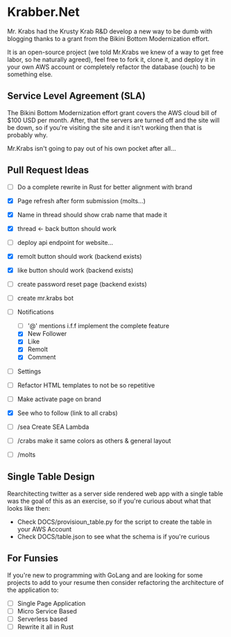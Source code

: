# Krabber.Net

Mr. Krabs had the Krusty Krab R&D  develop a new way to be dumb with blogging thanks to a grant from the Bikini Bottom Modernization effort.

It is an open-source project (we told Mr.Krabs we knew of a way to get free labor, so he naturally agreed), feel free to 
fork it, clone it, and deploy it in your own AWS account or completely refactor the database (ouch) to be something else.

## Service Level Agreement (SLA)

The Bikini Bottom Modernization effort grant covers the AWS cloud bill of $100 USD per month. 
After, that the servers are turned off and the site will be down, so if you're visiting the site and it isn't working 
then that is probably why.

Mr.Krabs isn't going to pay out of his own pocket after all...

## Pull Request Ideas

- [ ] Do a complete rewrite in Rust for better alignment with brand
- [x] Page refresh after form submission (molts...)
- [x] Name in thread should show crab name that made it
- [x] thread <- back button should work
- [ ] deploy api endpoint for website...
- [x] remolt button should work (backend exists)
- [x] like button should work (backend exists)
- [ ] create password reset page (backend exists)
- [ ] create mr.krabs bot
- [ ] Notifications
  - [ ] '@' mentions i.f.f implement the complete feature
  - [x] New Follower
  - [x] Like
  - [x] Remolt
  - [x] Comment

- [ ] Settings
- [ ] Refactor HTML templates to not be so repetitive 
- [ ] Make activate page on brand
- [x] See who to follow (link to all crabs)
- [ ] /sea Create SEA Lambda 
- [ ] /crabs make it same colors as others & general layout
- [ ] /molts 



## Single Table Design

Rearchitecting twitter as a server side rendered web app with a single table was the goal of this as an exercise, so 
if you're curious about what that looks like then:
- Check DOCS/provisioun_table.py for the script to create the table in your AWS Account
- Check DOCS/table.json to see what the schema is if you're curious 




## For Funsies

If you're new to programming with GoLang and are looking for some projects to add to your resume then consider refactoring 
the architecture of the application to:

- [ ] Single Page Application
- [ ] Micro Service Based
- [ ] Serverless based
- [ ] Rewrite it all in Rust
